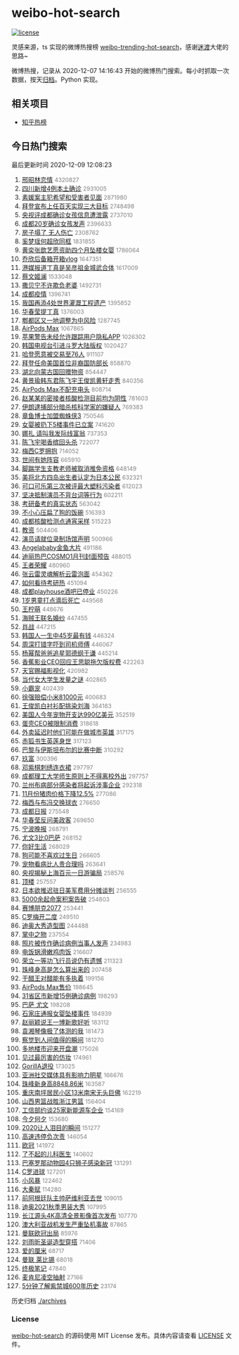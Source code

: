 # weibo-hot-search

[![license](https://img.shields.io/github/license/Arrackisarookie/weibo-hot-search)](https://github.com/Arrackisarookie/weibo-hot-search/blob/master/LICENSE)

灵感来源，ts 实现的微博热搜榜 [weibo-trending-hot-search](https://github.com/justjavac/weibo-trending-hot-search)，感谢[迷渡](https://github.com/justjavac)大佬的思路~

微博热搜，记录从 2020-12-07 14:16:43 开始的微博热门搜索。每小时抓取一次数据，按天[归档](./archives)。Python 实现。

## 相关项目
+ [知乎热榜](https://github.com/Arrackisarookie/zhihu-top-search)

## 今日热门搜索

<!-- Rank Begin -->

最后更新时间 2020-12-09 12:08:23

1. [邢昭林恋情](https://s.weibo.com/weibo?q=%23%E9%82%A2%E6%98%AD%E6%9E%97%E6%81%8B%E6%83%85%23&Refer=top) <font color="#808080" size="2">4320827</font>
1. [四川新增4例本土确诊](https://s.weibo.com/weibo?q=%23%E5%9B%9B%E5%B7%9D%E6%96%B0%E5%A2%9E4%E4%BE%8B%E6%9C%AC%E5%9C%9F%E7%A1%AE%E8%AF%8A%23&Refer=top) <font color="#808080" size="2">2931005</font>
1. [素媛案主犯希望和受害者见面](https://s.weibo.com/weibo?q=%E7%B4%A0%E5%AA%9B%E6%A1%88%E4%B8%BB%E7%8A%AF%E5%B8%8C%E6%9C%9B%E5%92%8C%E5%8F%97%E5%AE%B3%E8%80%85%E8%A7%81%E9%9D%A2&Refer=top) <font color="#808080" size="2">2871980</font>
1. [拜登宣布上任百天实现三大目标](https://s.weibo.com/weibo?q=%23%E6%8B%9C%E7%99%BB%E5%AE%A3%E5%B8%83%E4%B8%8A%E4%BB%BB%E7%99%BE%E5%A4%A9%E5%AE%9E%E7%8E%B0%E4%B8%89%E5%A4%A7%E7%9B%AE%E6%A0%87%23&Refer=top) <font color="#808080" size="2">2748498</font>
1. [央视评成都确诊女孩信息遭泄露](https://s.weibo.com/weibo?q=%23%E5%A4%AE%E8%A7%86%E8%AF%84%E6%88%90%E9%83%BD%E7%A1%AE%E8%AF%8A%E5%A5%B3%E5%AD%A9%E4%BF%A1%E6%81%AF%E9%81%AD%E6%B3%84%E9%9C%B2%23&Refer=top) <font color="#808080" size="2">2737010</font>
1. [成都20岁确诊女孩发声](https://s.weibo.com/weibo?q=%23%E6%88%90%E9%83%BD20%E5%B2%81%E7%A1%AE%E8%AF%8A%E5%A5%B3%E5%AD%A9%E5%8F%91%E5%A3%B0%23&Refer=top) <font color="#808080" size="2">2396633</font>
1. [房子塌了 无人伤亡](https://s.weibo.com/weibo?q=%E6%88%BF%E5%AD%90%E5%A1%8C%E4%BA%86%20%E6%97%A0%E4%BA%BA%E4%BC%A4%E4%BA%A1&Refer=top) <font color="#808080" size="2">2308762</font>
1. [奚梦瑶何超欣同框](https://s.weibo.com/weibo?q=%E5%A5%9A%E6%A2%A6%E7%91%B6%E4%BD%95%E8%B6%85%E6%AC%A3%E5%90%8C%E6%A1%86&Refer=top) <font color="#808080" size="2">1831855</font>
1. [黄奕张歆艺愿资助四个月坠楼女婴](https://s.weibo.com/weibo?q=%23%E9%BB%84%E5%A5%95%E5%BC%A0%E6%AD%86%E8%89%BA%E6%84%BF%E8%B5%84%E5%8A%A9%E5%9B%9B%E4%B8%AA%E6%9C%88%E5%9D%A0%E6%A5%BC%E5%A5%B3%E5%A9%B4%23&Refer=top) <font color="#808080" size="2">1786064</font>
1. [乔欣后备箱开箱vlog](https://s.weibo.com/weibo?q=%23%E4%B9%94%E6%AC%A3%E5%90%8E%E5%A4%87%E7%AE%B1%E5%BC%80%E7%AE%B1vlog%23&Refer=top) <font color="#808080" size="2">1647351</font>
1. [港媒报道丁真是吴彦祖金城武合体](https://s.weibo.com/weibo?q=%E6%B8%AF%E5%AA%92%E6%8A%A5%E9%81%93%E4%B8%81%E7%9C%9F%E6%98%AF%E5%90%B4%E5%BD%A6%E7%A5%96%E9%87%91%E5%9F%8E%E6%AD%A6%E5%90%88%E4%BD%93&Refer=top) <font color="#808080" size="2">1617009</font>
1. [蔡文姬澜](https://s.weibo.com/weibo?q=%E8%94%A1%E6%96%87%E5%A7%AC%E6%BE%9C&Refer=top) <font color="#808080" size="2">1533048</font>
1. [撒贝宁不许欺负老婆](https://s.weibo.com/weibo?q=%E6%92%92%E8%B4%9D%E5%AE%81%E4%B8%8D%E8%AE%B8%E6%AC%BA%E8%B4%9F%E8%80%81%E5%A9%86&Refer=top) <font color="#808080" size="2">1492731</font>
1. [成都疫情](https://s.weibo.com/weibo?q=%E6%88%90%E9%83%BD%E7%96%AB%E6%83%85&Refer=top) <font color="#808080" size="2">1396741</font>
1. [我国再添4处世界灌溉工程遗产](https://s.weibo.com/weibo?q=%23%E6%88%91%E5%9B%BD%E5%86%8D%E6%B7%BB4%E5%A4%84%E4%B8%96%E7%95%8C%E7%81%8C%E6%BA%89%E5%B7%A5%E7%A8%8B%E9%81%97%E4%BA%A7%23&Refer=top) <font color="#808080" size="2">1395852</font>
1. [华春莹提丁真](https://s.weibo.com/weibo?q=%23%E5%8D%8E%E6%98%A5%E8%8E%B9%E6%8F%90%E4%B8%81%E7%9C%9F%23&Refer=top) <font color="#808080" size="2">1376003</font>
1. [郫都区又一地调整为中风险](https://s.weibo.com/weibo?q=%23%E9%83%AB%E9%83%BD%E5%8C%BA%E5%8F%88%E4%B8%80%E5%9C%B0%E8%B0%83%E6%95%B4%E4%B8%BA%E4%B8%AD%E9%A3%8E%E9%99%A9%23&Refer=top) <font color="#808080" size="2">1287745</font>
1. [AirPods Max](https://s.weibo.com/weibo?q=AirPods%20Max&Refer=top) <font color="#808080" size="2">1067865</font>
1. [苹果警告未经允许跟踪用户隐私APP](https://s.weibo.com/weibo?q=%E8%8B%B9%E6%9E%9C%E8%AD%A6%E5%91%8A%E6%9C%AA%E7%BB%8F%E5%85%81%E8%AE%B8%E8%B7%9F%E8%B8%AA%E7%94%A8%E6%88%B7%E9%9A%90%E7%A7%81APP&Refer=top) <font color="#808080" size="2">1026302</font>
1. [韩国电视台引进斗罗大陆版权](https://s.weibo.com/weibo?q=%23%E9%9F%A9%E5%9B%BD%E7%94%B5%E8%A7%86%E5%8F%B0%E5%BC%95%E8%BF%9B%E6%96%97%E7%BD%97%E5%A4%A7%E9%99%86%E7%89%88%E6%9D%83%23&Refer=top) <font color="#808080" size="2">1020427</font>
1. [哈登愿意被交易至76人](https://s.weibo.com/weibo?q=%E5%93%88%E7%99%BB%E6%84%BF%E6%84%8F%E8%A2%AB%E4%BA%A4%E6%98%93%E8%87%B376%E4%BA%BA&Refer=top) <font color="#808080" size="2">911107</font>
1. [拜登任命美国首位非裔国防部长](https://s.weibo.com/weibo?q=%E6%8B%9C%E7%99%BB%E4%BB%BB%E5%91%BD%E7%BE%8E%E5%9B%BD%E9%A6%96%E4%BD%8D%E9%9D%9E%E8%A3%94%E5%9B%BD%E9%98%B2%E9%83%A8%E9%95%BF&Refer=top) <font color="#808080" size="2">858870</font>
1. [湖北向蒙古国回赠物资](https://s.weibo.com/weibo?q=%23%E6%B9%96%E5%8C%97%E5%90%91%E8%92%99%E5%8F%A4%E5%9B%BD%E5%9B%9E%E8%B5%A0%E7%89%A9%E8%B5%84%23&Refer=top) <font color="#808080" size="2">854447</font>
1. [黄景瑜韩东君陈飞宇王俊凯黄轩走秀](https://s.weibo.com/weibo?q=%23%E9%BB%84%E6%99%AF%E7%91%9C%E9%9F%A9%E4%B8%9C%E5%90%9B%E9%99%88%E9%A3%9E%E5%AE%87%E7%8E%8B%E4%BF%8A%E5%87%AF%E9%BB%84%E8%BD%A9%E8%B5%B0%E7%A7%80%23&Refer=top) <font color="#808080" size="2">840356</font>
1. [AirPods Max不配充电头](https://s.weibo.com/weibo?q=AirPods%20Max%E4%B8%8D%E9%85%8D%E5%85%85%E7%94%B5%E5%A4%B4&Refer=top) <font color="#808080" size="2">808714</font>
1. [赵某某的密接者核酸检测目前均为阴性](https://s.weibo.com/weibo?q=%23%E8%B5%B5%E6%9F%90%E6%9F%90%E7%9A%84%E5%AF%86%E6%8E%A5%E8%80%85%E6%A0%B8%E9%85%B8%E6%A3%80%E6%B5%8B%E7%9B%AE%E5%89%8D%E5%9D%87%E4%B8%BA%E9%98%B4%E6%80%A7%23&Refer=top) <font color="#808080" size="2">781603</font>
1. [伊朗逮捕部分暗杀核科学家的嫌疑人](https://s.weibo.com/weibo?q=%E4%BC%8A%E6%9C%97%E9%80%AE%E6%8D%95%E9%83%A8%E5%88%86%E6%9A%97%E6%9D%80%E6%A0%B8%E7%A7%91%E5%AD%A6%E5%AE%B6%E7%9A%84%E5%AB%8C%E7%96%91%E4%BA%BA&Refer=top) <font color="#808080" size="2">769383</font>
1. [章鱼博士加盟蜘蛛侠3](https://s.weibo.com/weibo?q=%E7%AB%A0%E9%B1%BC%E5%8D%9A%E5%A3%AB%E5%8A%A0%E7%9B%9F%E8%9C%98%E8%9B%9B%E4%BE%A03&Refer=top) <font color="#808080" size="2">750546</font>
1. [女婴被扔下5楼事件已立案](https://s.weibo.com/weibo?q=%23%E5%A5%B3%E5%A9%B4%E8%A2%AB%E6%89%94%E4%B8%8B5%E6%A5%BC%E4%BA%8B%E4%BB%B6%E5%B7%B2%E7%AB%8B%E6%A1%88%23&Refer=top) <font color="#808080" size="2">741620</font>
1. [娜扎 请叫我发际线富翁](https://s.weibo.com/weibo?q=%E5%A8%9C%E6%89%8E%20%E8%AF%B7%E5%8F%AB%E6%88%91%E5%8F%91%E9%99%85%E7%BA%BF%E5%AF%8C%E7%BF%81&Refer=top) <font color="#808080" size="2">737353</font>
1. [陈飞宇喝香槟回头杀](https://s.weibo.com/weibo?q=%23%E9%99%88%E9%A3%9E%E5%AE%87%E5%96%9D%E9%A6%99%E6%A7%9F%E5%9B%9E%E5%A4%B4%E6%9D%80%23&Refer=top) <font color="#808080" size="2">722077</font>
1. [梅西C罗拥抱](https://s.weibo.com/weibo?q=%E6%A2%85%E8%A5%BFC%E7%BD%97%E6%8B%A5%E6%8A%B1&Refer=top) <font color="#808080" size="2">714052</font>
1. [世间有她阵容](https://s.weibo.com/weibo?q=%E4%B8%96%E9%97%B4%E6%9C%89%E5%A5%B9%E9%98%B5%E5%AE%B9&Refer=top) <font color="#808080" size="2">665910</font>
1. [脚踹学生支教老师被取消推免资格](https://s.weibo.com/weibo?q=%23%E8%84%9A%E8%B8%B9%E5%AD%A6%E7%94%9F%E6%94%AF%E6%95%99%E8%80%81%E5%B8%88%E8%A2%AB%E5%8F%96%E6%B6%88%E6%8E%A8%E5%85%8D%E8%B5%84%E6%A0%BC%23&Refer=top) <font color="#808080" size="2">648149</font>
1. [美将北方四岛出生者认定为日本公民](https://s.weibo.com/weibo?q=%E7%BE%8E%E5%B0%86%E5%8C%97%E6%96%B9%E5%9B%9B%E5%B2%9B%E5%87%BA%E7%94%9F%E8%80%85%E8%AE%A4%E5%AE%9A%E4%B8%BA%E6%97%A5%E6%9C%AC%E5%85%AC%E6%B0%91&Refer=top) <font color="#808080" size="2">632321</font>
1. [可口可乐第三次被评最大塑料污染者](https://s.weibo.com/weibo?q=%23%E5%8F%AF%E5%8F%A3%E5%8F%AF%E4%B9%90%E7%AC%AC%E4%B8%89%E6%AC%A1%E8%A2%AB%E8%AF%84%E6%9C%80%E5%A4%A7%E5%A1%91%E6%96%99%E6%B1%A1%E6%9F%93%E8%80%85%23&Refer=top) <font color="#808080" size="2">612023</font>
1. [坚决抵制演员不背台词等行为](https://s.weibo.com/weibo?q=%23%E5%9D%9A%E5%86%B3%E6%8A%B5%E5%88%B6%E6%BC%94%E5%91%98%E4%B8%8D%E8%83%8C%E5%8F%B0%E8%AF%8D%E7%AD%89%E8%A1%8C%E4%B8%BA%23&Refer=top) <font color="#808080" size="2">602211</font>
1. [考研备考的真实状态](https://s.weibo.com/weibo?q=%23%E8%80%83%E7%A0%94%E5%A4%87%E8%80%83%E7%9A%84%E7%9C%9F%E5%AE%9E%E7%8A%B6%E6%80%81%23&Refer=top) <font color="#808080" size="2">563042</font>
1. [不小心压扁了狗的饭碗](https://s.weibo.com/weibo?q=%23%E4%B8%8D%E5%B0%8F%E5%BF%83%E5%8E%8B%E6%89%81%E4%BA%86%E7%8B%97%E7%9A%84%E9%A5%AD%E7%A2%97%23&Refer=top) <font color="#808080" size="2">516393</font>
1. [成都核酸检测点通宵采样](https://s.weibo.com/weibo?q=%23%E6%88%90%E9%83%BD%E6%A0%B8%E9%85%B8%E6%A3%80%E6%B5%8B%E7%82%B9%E9%80%9A%E5%AE%B5%E9%87%87%E6%A0%B7%23&Refer=top) <font color="#808080" size="2">515223</font>
1. [教资](https://s.weibo.com/weibo?q=%E6%95%99%E8%B5%84&Refer=top) <font color="#808080" size="2">504406</font>
1. [演员请就位录制场馆声明](https://s.weibo.com/weibo?q=%23%E6%BC%94%E5%91%98%E8%AF%B7%E5%B0%B1%E4%BD%8D%E5%BD%95%E5%88%B6%E5%9C%BA%E9%A6%86%E5%A3%B0%E6%98%8E%23&Refer=top) <font color="#808080" size="2">500966</font>
1. [Angelababy金鱼大片](https://s.weibo.com/weibo?q=%23Angelababy%E9%87%91%E9%B1%BC%E5%A4%A7%E7%89%87%23&Refer=top) <font color="#808080" size="2">491186</font>
1. [迪丽热巴COSMO1月刊封面预告](https://s.weibo.com/weibo?q=%23%E8%BF%AA%E4%B8%BD%E7%83%AD%E5%B7%B4COSMO1%E6%9C%88%E5%88%8A%E5%B0%81%E9%9D%A2%E9%A2%84%E5%91%8A%23&Refer=top) <font color="#808080" size="2">488015</font>
1. [王者荣耀](https://s.weibo.com/weibo?q=%E7%8E%8B%E8%80%85%E8%8D%A3%E8%80%80&Refer=top) <font color="#808080" size="2">480960</font>
1. [张云雷灵魂解析云雷泡面](https://s.weibo.com/weibo?q=%E5%BC%A0%E4%BA%91%E9%9B%B7%E7%81%B5%E9%AD%82%E8%A7%A3%E6%9E%90%E4%BA%91%E9%9B%B7%E6%B3%A1%E9%9D%A2&Refer=top) <font color="#808080" size="2">454362</font>
1. [如何看待考研热](https://s.weibo.com/weibo?q=%23%E5%A6%82%E4%BD%95%E7%9C%8B%E5%BE%85%E8%80%83%E7%A0%94%E7%83%AD%23&Refer=top) <font color="#808080" size="2">451094</font>
1. [成都playhouse酒吧已停业](https://s.weibo.com/weibo?q=%23%E6%88%90%E9%83%BDplayhouse%E9%85%92%E5%90%A7%E5%B7%B2%E5%81%9C%E4%B8%9A%23&Refer=top) <font color="#808080" size="2">450226</font>
1. [1岁男童打点滴后死亡](https://s.weibo.com/weibo?q=%231%E5%B2%81%E7%94%B7%E7%AB%A5%E6%89%93%E7%82%B9%E6%BB%B4%E5%90%8E%E6%AD%BB%E4%BA%A1%23&Refer=top) <font color="#808080" size="2">449568</font>
1. [王柠萌](https://s.weibo.com/weibo?q=%E7%8E%8B%E6%9F%A0%E8%90%8C&Refer=top) <font color="#808080" size="2">448676</font>
1. [海贼王联名婚纱](https://s.weibo.com/weibo?q=%23%E6%B5%B7%E8%B4%BC%E7%8E%8B%E8%81%94%E5%90%8D%E5%A9%9A%E7%BA%B1%23&Refer=top) <font color="#808080" size="2">447455</font>
1. [肖战](https://s.weibo.com/weibo?q=%E8%82%96%E6%88%98&Refer=top) <font color="#808080" size="2">447215</font>
1. [韩国人一生中45岁最有钱](https://s.weibo.com/weibo?q=%E9%9F%A9%E5%9B%BD%E4%BA%BA%E4%B8%80%E7%94%9F%E4%B8%AD45%E5%B2%81%E6%9C%80%E6%9C%89%E9%92%B1&Refer=top) <font color="#808080" size="2">446324</font>
1. [周深打错字吓到司机师傅](https://s.weibo.com/weibo?q=%23%E5%91%A8%E6%B7%B1%E6%89%93%E9%94%99%E5%AD%97%E5%90%93%E5%88%B0%E5%8F%B8%E6%9C%BA%E5%B8%88%E5%82%85%23&Refer=top) <font color="#808080" size="2">446067</font>
1. [杨幂帮爸爸追星郭德纲于谦](https://s.weibo.com/weibo?q=%23%E6%9D%A8%E5%B9%82%E5%B8%AE%E7%88%B8%E7%88%B8%E8%BF%BD%E6%98%9F%E9%83%AD%E5%BE%B7%E7%BA%B2%E4%BA%8E%E8%B0%A6%23&Refer=top) <font color="#808080" size="2">445214</font>
1. [香蕉影业CEO回应王思聪拖欠版权费](https://s.weibo.com/weibo?q=%E9%A6%99%E8%95%89%E5%BD%B1%E4%B8%9ACEO%E5%9B%9E%E5%BA%94%E7%8E%8B%E6%80%9D%E8%81%AA%E6%8B%96%E6%AC%A0%E7%89%88%E6%9D%83%E8%B4%B9&Refer=top) <font color="#808080" size="2">422263</font>
1. [天官赐福影视化](https://s.weibo.com/weibo?q=%E5%A4%A9%E5%AE%98%E8%B5%90%E7%A6%8F%E5%BD%B1%E8%A7%86%E5%8C%96&Refer=top) <font color="#808080" size="2">420982</font>
1. [当代女大学生发量之谜](https://s.weibo.com/weibo?q=%23%E5%BD%93%E4%BB%A3%E5%A5%B3%E5%A4%A7%E5%AD%A6%E7%94%9F%E5%8F%91%E9%87%8F%E4%B9%8B%E8%B0%9C%23&Refer=top) <font color="#808080" size="2">402865</font>
1. [小霸宠](https://s.weibo.com/weibo?q=%E5%B0%8F%E9%9C%B8%E5%AE%A0&Refer=top) <font color="#808080" size="2">402439</font>
1. [徐强赔偿小米81000元](https://s.weibo.com/weibo?q=%E5%BE%90%E5%BC%BA%E8%B5%94%E5%81%BF%E5%B0%8F%E7%B1%B381000%E5%85%83&Refer=top) <font color="#808080" size="2">400683</font>
1. [王俊凯白衬衫配挑染刘海](https://s.weibo.com/weibo?q=%23%E7%8E%8B%E4%BF%8A%E5%87%AF%E7%99%BD%E8%A1%AC%E8%A1%AB%E9%85%8D%E6%8C%91%E6%9F%93%E5%88%98%E6%B5%B7%23&Refer=top) <font color="#808080" size="2">364183</font>
1. [美国人今年宠物开支达990亿美元](https://s.weibo.com/weibo?q=%23%E7%BE%8E%E5%9B%BD%E4%BA%BA%E4%BB%8A%E5%B9%B4%E5%AE%A0%E7%89%A9%E5%BC%80%E6%94%AF%E8%BE%BE990%E4%BA%BF%E7%BE%8E%E5%85%83%23&Refer=top) <font color="#808080" size="2">352519</font>
1. [蛋壳CEO被限制消费](https://s.weibo.com/weibo?q=%E8%9B%8B%E5%A3%B3CEO%E8%A2%AB%E9%99%90%E5%88%B6%E6%B6%88%E8%B4%B9&Refer=top) <font color="#808080" size="2">318618</font>
1. [外卖延迟时他们可能在做城市英雄](https://s.weibo.com/weibo?q=%E5%A4%96%E5%8D%96%E5%BB%B6%E8%BF%9F%E6%97%B6%E4%BB%96%E4%BB%AC%E5%8F%AF%E8%83%BD%E5%9C%A8%E5%81%9A%E5%9F%8E%E5%B8%82%E8%8B%B1%E9%9B%84&Refer=top) <font color="#808080" size="2">317175</font>
1. [赤狐书生英莲身世](https://s.weibo.com/weibo?q=%23%E8%B5%A4%E7%8B%90%E4%B9%A6%E7%94%9F%E8%8B%B1%E8%8E%B2%E8%BA%AB%E4%B8%96%23&Refer=top) <font color="#808080" size="2">317123</font>
1. [巴黎与伊斯坦布尔的比赛中断](https://s.weibo.com/weibo?q=%E5%B7%B4%E9%BB%8E%E4%B8%8E%E4%BC%8A%E6%96%AF%E5%9D%A6%E5%B8%83%E5%B0%94%E7%9A%84%E6%AF%94%E8%B5%9B%E4%B8%AD%E6%96%AD&Refer=top) <font color="#808080" size="2">310292</font>
1. [玖富](https://s.weibo.com/weibo?q=%E7%8E%96%E5%AF%8C&Refer=top) <font color="#808080" size="2">300396</font>
1. [邓紫棋刺绣连衣裙](https://s.weibo.com/weibo?q=%23%E9%82%93%E7%B4%AB%E6%A3%8B%E5%88%BA%E7%BB%A3%E8%BF%9E%E8%A1%A3%E8%A3%99%23&Refer=top) <font color="#808080" size="2">297797</font>
1. [成都理工大学师生原则上不得离校外出](https://s.weibo.com/weibo?q=%23%E6%88%90%E9%83%BD%E7%90%86%E5%B7%A5%E5%A4%A7%E5%AD%A6%E5%B8%88%E7%94%9F%E5%8E%9F%E5%88%99%E4%B8%8A%E4%B8%8D%E5%BE%97%E7%A6%BB%E6%A0%A1%E5%A4%96%E5%87%BA%23&Refer=top) <font color="#808080" size="2">297757</font>
1. [兰州布病部分感染者将起诉涉事企业](https://s.weibo.com/weibo?q=%E5%85%B0%E5%B7%9E%E5%B8%83%E7%97%85%E9%83%A8%E5%88%86%E6%84%9F%E6%9F%93%E8%80%85%E5%B0%86%E8%B5%B7%E8%AF%89%E6%B6%89%E4%BA%8B%E4%BC%81%E4%B8%9A&Refer=top) <font color="#808080" size="2">292318</font>
1. [11月份猪肉价格下降12.5%](https://s.weibo.com/weibo?q=%2311%E6%9C%88%E4%BB%BD%E7%8C%AA%E8%82%89%E4%BB%B7%E6%A0%BC%E4%B8%8B%E9%99%8D12.5%25%23&Refer=top) <font color="#808080" size="2">277086</font>
1. [梅西与布冯交换球衣](https://s.weibo.com/weibo?q=%E6%A2%85%E8%A5%BF%E4%B8%8E%E5%B8%83%E5%86%AF%E4%BA%A4%E6%8D%A2%E7%90%83%E8%A1%A3&Refer=top) <font color="#808080" size="2">276650</font>
1. [成都日报](https://s.weibo.com/weibo?q=%E6%88%90%E9%83%BD%E6%97%A5%E6%8A%A5&Refer=top) <font color="#808080" size="2">275548</font>
1. [华春莹反问美政客](https://s.weibo.com/weibo?q=%23%E5%8D%8E%E6%98%A5%E8%8E%B9%E5%8F%8D%E9%97%AE%E7%BE%8E%E6%94%BF%E5%AE%A2%23&Refer=top) <font color="#808080" size="2">269650</font>
1. [宁波晚报](https://s.weibo.com/weibo?q=%23%E5%AE%81%E6%B3%A2%E6%99%9A%E6%8A%A5%23&Refer=top) <font color="#808080" size="2">268791</font>
1. [尤文3比0巴萨](https://s.weibo.com/weibo?q=%E5%B0%A4%E6%96%873%E6%AF%940%E5%B7%B4%E8%90%A8&Refer=top) <font color="#808080" size="2">268152</font>
1. [你好生活](https://s.weibo.com/weibo?q=%E4%BD%A0%E5%A5%BD%E7%94%9F%E6%B4%BB&Refer=top) <font color="#808080" size="2">268029</font>
1. [狗可能不喜欢过生日](https://s.weibo.com/weibo?q=%23%E7%8B%97%E5%8F%AF%E8%83%BD%E4%B8%8D%E5%96%9C%E6%AC%A2%E8%BF%87%E7%94%9F%E6%97%A5%23&Refer=top) <font color="#808080" size="2">266605</font>
1. [宠物看病比人贵合理吗](https://s.weibo.com/weibo?q=%23%E5%AE%A0%E7%89%A9%E7%9C%8B%E7%97%85%E6%AF%94%E4%BA%BA%E8%B4%B5%E5%90%88%E7%90%86%E5%90%97%23&Refer=top) <font color="#808080" size="2">263641</font>
1. [央视揭秘上海百元一日游骗局](https://s.weibo.com/weibo?q=%23%E5%A4%AE%E8%A7%86%E6%8F%AD%E7%A7%98%E4%B8%8A%E6%B5%B7%E7%99%BE%E5%85%83%E4%B8%80%E6%97%A5%E6%B8%B8%E9%AA%97%E5%B1%80%23&Refer=top) <font color="#808080" size="2">258576</font>
1. [顶楼](https://s.weibo.com/weibo?q=%E9%A1%B6%E6%A5%BC&Refer=top) <font color="#808080" size="2">257557</font>
1. [日本欲推迟驻日美军费用分摊谈判](https://s.weibo.com/weibo?q=%E6%97%A5%E6%9C%AC%E6%AC%B2%E6%8E%A8%E8%BF%9F%E9%A9%BB%E6%97%A5%E7%BE%8E%E5%86%9B%E8%B4%B9%E7%94%A8%E5%88%86%E6%91%8A%E8%B0%88%E5%88%A4&Refer=top) <font color="#808080" size="2">256555</font>
1. [5000余起命案积案告破](https://s.weibo.com/weibo?q=%235000%E4%BD%99%E8%B5%B7%E5%91%BD%E6%A1%88%E7%A7%AF%E6%A1%88%E5%91%8A%E7%A0%B4%23&Refer=top) <font color="#808080" size="2">254803</font>
1. [赛博朋克2077](https://s.weibo.com/weibo?q=%E8%B5%9B%E5%8D%9A%E6%9C%8B%E5%85%8B2077&Refer=top) <font color="#808080" size="2">253441</font>
1. [C罗梅开二度](https://s.weibo.com/weibo?q=C%E7%BD%97%E6%A2%85%E5%BC%80%E4%BA%8C%E5%BA%A6&Refer=top) <font color="#808080" size="2">249510</font>
1. [迪奥大秀造型图](https://s.weibo.com/weibo?q=%23%E8%BF%AA%E5%A5%A5%E5%A4%A7%E7%A7%80%E9%80%A0%E5%9E%8B%E5%9B%BE%23&Refer=top) <font color="#808080" size="2">244488</font>
1. [掌中之物](https://s.weibo.com/weibo?q=%E6%8E%8C%E4%B8%AD%E4%B9%8B%E7%89%A9&Refer=top) <font color="#808080" size="2">237554</font>
1. [照片被传作确诊病例当事人发声](https://s.weibo.com/weibo?q=%23%E7%85%A7%E7%89%87%E8%A2%AB%E4%BC%A0%E4%BD%9C%E7%A1%AE%E8%AF%8A%E7%97%85%E4%BE%8B%E5%BD%93%E4%BA%8B%E4%BA%BA%E5%8F%91%E5%A3%B0%23&Refer=top) <font color="#808080" size="2">234983</font>
1. [电饭锅滑嫩鸡肉饭](https://s.weibo.com/weibo?q=%23%E7%94%B5%E9%A5%AD%E9%94%85%E6%BB%91%E5%AB%A9%E9%B8%A1%E8%82%89%E9%A5%AD%23&Refer=top) <font color="#808080" size="2">216607</font>
1. [荣立一等功飞行员说仍有遗憾](https://s.weibo.com/weibo?q=%E8%8D%A3%E7%AB%8B%E4%B8%80%E7%AD%89%E5%8A%9F%E9%A3%9E%E8%A1%8C%E5%91%98%E8%AF%B4%E4%BB%8D%E6%9C%89%E9%81%97%E6%86%BE&Refer=top) <font color="#808080" size="2">211323</font>
1. [珠峰身高是怎么算出来的](https://s.weibo.com/weibo?q=%E7%8F%A0%E5%B3%B0%E8%BA%AB%E9%AB%98%E6%98%AF%E6%80%8E%E4%B9%88%E7%AE%97%E5%87%BA%E6%9D%A5%E7%9A%84&Refer=top) <font color="#808080" size="2">207458</font>
1. [干醋王对醋能有多执着](https://s.weibo.com/weibo?q=%23%E5%B9%B2%E9%86%8B%E7%8E%8B%E5%AF%B9%E9%86%8B%E8%83%BD%E6%9C%89%E5%A4%9A%E6%89%A7%E7%9D%80%23&Refer=top) <font color="#808080" size="2">199156</font>
1. [AirPods Max售价](https://s.weibo.com/weibo?q=AirPods%20Max%E5%94%AE%E4%BB%B7&Refer=top) <font color="#808080" size="2">198645</font>
1. [31省区市新增15例确诊病例](https://s.weibo.com/weibo?q=%2331%E7%9C%81%E5%8C%BA%E5%B8%82%E6%96%B0%E5%A2%9E15%E4%BE%8B%E7%A1%AE%E8%AF%8A%E7%97%85%E4%BE%8B%23&Refer=top) <font color="#808080" size="2">198293</font>
1. [巴萨 尤文](https://s.weibo.com/weibo?q=%E5%B7%B4%E8%90%A8%20%E5%B0%A4%E6%96%87&Refer=top) <font color="#808080" size="2">198208</font>
1. [石家庄通报女婴坠楼事件](https://s.weibo.com/weibo?q=%23%E7%9F%B3%E5%AE%B6%E5%BA%84%E9%80%9A%E6%8A%A5%E5%A5%B3%E5%A9%B4%E5%9D%A0%E6%A5%BC%E4%BA%8B%E4%BB%B6%23&Refer=top) <font color="#808080" size="2">184939</font>
1. [赵丽颖说王一博新歌好听](https://s.weibo.com/weibo?q=%23%E8%B5%B5%E4%B8%BD%E9%A2%96%E8%AF%B4%E7%8E%8B%E4%B8%80%E5%8D%9A%E6%96%B0%E6%AD%8C%E5%A5%BD%E5%90%AC%23&Refer=top) <font color="#808080" size="2">183112</font>
1. [袁湘琴像极了体测的我](https://s.weibo.com/weibo?q=%23%E8%A2%81%E6%B9%98%E7%90%B4%E5%83%8F%E6%9E%81%E4%BA%86%E4%BD%93%E6%B5%8B%E7%9A%84%E6%88%91%23&Refer=top) <font color="#808080" size="2">181473</font>
1. [察觉到人间值得的瞬间](https://s.weibo.com/weibo?q=%23%E5%AF%9F%E8%A7%89%E5%88%B0%E4%BA%BA%E9%97%B4%E5%80%BC%E5%BE%97%E7%9A%84%E7%9E%AC%E9%97%B4%23&Refer=top) <font color="#808080" size="2">181270</font>
1. [多地楼市迎来开盘潮](https://s.weibo.com/weibo?q=%23%E5%A4%9A%E5%9C%B0%E6%A5%BC%E5%B8%82%E8%BF%8E%E6%9D%A5%E5%BC%80%E7%9B%98%E6%BD%AE%23&Refer=top) <font color="#808080" size="2">175026</font>
1. [见过最厉害的仿妆](https://s.weibo.com/weibo?q=%23%E8%A7%81%E8%BF%87%E6%9C%80%E5%8E%89%E5%AE%B3%E7%9A%84%E4%BB%BF%E5%A6%86%23&Refer=top) <font color="#808080" size="2">174961</font>
1. [GorillA退役](https://s.weibo.com/weibo?q=GorillA%E9%80%80%E5%BD%B9&Refer=top) <font color="#808080" size="2">173025</font>
1. [亚洲社交媒体具有影响力明星](https://s.weibo.com/weibo?q=%23%E4%BA%9A%E6%B4%B2%E7%A4%BE%E4%BA%A4%E5%AA%92%E4%BD%93%E5%85%B7%E6%9C%89%E5%BD%B1%E5%93%8D%E5%8A%9B%E6%98%8E%E6%98%9F%23&Refer=top) <font color="#808080" size="2">166676</font>
1. [珠峰新身高8848.86米](https://s.weibo.com/weibo?q=%23%E7%8F%A0%E5%B3%B0%E6%96%B0%E8%BA%AB%E9%AB%988848.86%E7%B1%B3%23&Refer=top) <font color="#808080" size="2">163587</font>
1. [重庆南坪居民小区13米南宋无头巨佛](https://s.weibo.com/weibo?q=%E9%87%8D%E5%BA%86%E5%8D%97%E5%9D%AA%E5%B1%85%E6%B0%91%E5%B0%8F%E5%8C%BA13%E7%B1%B3%E5%8D%97%E5%AE%8B%E6%97%A0%E5%A4%B4%E5%B7%A8%E4%BD%9B&Refer=top) <font color="#808080" size="2">162219</font>
1. [山西男篮战胜浙江男篮](https://s.weibo.com/weibo?q=%E5%B1%B1%E8%A5%BF%E7%94%B7%E7%AF%AE%E6%88%98%E8%83%9C%E6%B5%99%E6%B1%9F%E7%94%B7%E7%AF%AE&Refer=top) <font color="#808080" size="2">156404</font>
1. [工信部约谈25家新能源车企业](https://s.weibo.com/weibo?q=%E5%B7%A5%E4%BF%A1%E9%83%A8%E7%BA%A6%E8%B0%8825%E5%AE%B6%E6%96%B0%E8%83%BD%E6%BA%90%E8%BD%A6%E4%BC%81%E4%B8%9A&Refer=top) <font color="#808080" size="2">154169</font>
1. [今夕何夕](https://s.weibo.com/weibo?q=%E4%BB%8A%E5%A4%95%E4%BD%95%E5%A4%95&Refer=top) <font color="#808080" size="2">153680</font>
1. [2020让人泪目的瞬间](https://s.weibo.com/weibo?q=%232020%E8%AE%A9%E4%BA%BA%E6%B3%AA%E7%9B%AE%E7%9A%84%E7%9E%AC%E9%97%B4%23&Refer=top) <font color="#808080" size="2">151277</font>
1. [高速违停负次责](https://s.weibo.com/weibo?q=%E9%AB%98%E9%80%9F%E8%BF%9D%E5%81%9C%E8%B4%9F%E6%AC%A1%E8%B4%A3&Refer=top) <font color="#808080" size="2">146054</font>
1. [欧冠](https://s.weibo.com/weibo?q=%E6%AC%A7%E5%86%A0&Refer=top) <font color="#808080" size="2">141972</font>
1. [了不起的儿科医生](https://s.weibo.com/weibo?q=%E4%BA%86%E4%B8%8D%E8%B5%B7%E7%9A%84%E5%84%BF%E7%A7%91%E5%8C%BB%E7%94%9F&Refer=top) <font color="#808080" size="2">140602</font>
1. [巴塞罗那动物园4只狮子感染新冠](https://s.weibo.com/weibo?q=%23%E5%B7%B4%E5%A1%9E%E7%BD%97%E9%82%A3%E5%8A%A8%E7%89%A9%E5%9B%AD4%E5%8F%AA%E7%8B%AE%E5%AD%90%E6%84%9F%E6%9F%93%E6%96%B0%E5%86%A0%23&Refer=top) <font color="#808080" size="2">131291</font>
1. [C罗进球](https://s.weibo.com/weibo?q=C%E7%BD%97%E8%BF%9B%E7%90%83&Refer=top) <font color="#808080" size="2">127201</font>
1. [小风暴](https://s.weibo.com/weibo?q=%E5%B0%8F%E9%A3%8E%E6%9A%B4&Refer=top) <font color="#808080" size="2">122462</font>
1. [大秦赋](https://s.weibo.com/weibo?q=%E5%A4%A7%E7%A7%A6%E8%B5%8B&Refer=top) <font color="#808080" size="2">114280</font>
1. [前阿根廷队主帅萨维利亚去世](https://s.weibo.com/weibo?q=%E5%89%8D%E9%98%BF%E6%A0%B9%E5%BB%B7%E9%98%9F%E4%B8%BB%E5%B8%85%E8%90%A8%E7%BB%B4%E5%88%A9%E4%BA%9A%E5%8E%BB%E4%B8%96&Refer=top) <font color="#808080" size="2">109015</font>
1. [迪奥2021秋季男装大秀](https://s.weibo.com/weibo?q=%E8%BF%AA%E5%A5%A52021%E7%A7%8B%E5%AD%A3%E7%94%B7%E8%A3%85%E5%A4%A7%E7%A7%80&Refer=top) <font color="#808080" size="2">107995</font>
1. [长江源头4K高清全景影像首次发布](https://s.weibo.com/weibo?q=%23%E9%95%BF%E6%B1%9F%E6%BA%90%E5%A4%B44K%E9%AB%98%E6%B8%85%E5%85%A8%E6%99%AF%E5%BD%B1%E5%83%8F%E9%A6%96%E6%AC%A1%E5%8F%91%E5%B8%83%23&Refer=top) <font color="#808080" size="2">107770</font>
1. [澳大利亚战机发生严重坠机事故](https://s.weibo.com/weibo?q=%E6%BE%B3%E5%A4%A7%E5%88%A9%E4%BA%9A%E6%88%98%E6%9C%BA%E5%8F%91%E7%94%9F%E4%B8%A5%E9%87%8D%E5%9D%A0%E6%9C%BA%E4%BA%8B%E6%95%85&Refer=top) <font color="#808080" size="2">87865</font>
1. [曼联欧冠出局](https://s.weibo.com/weibo?q=%E6%9B%BC%E8%81%94%E6%AC%A7%E5%86%A0%E5%87%BA%E5%B1%80&Refer=top) <font color="#808080" size="2">85976</font>
1. [刘雨昕圣诞造型穿搭](https://s.weibo.com/weibo?q=%23%E5%88%98%E9%9B%A8%E6%98%95%E5%9C%A3%E8%AF%9E%E9%80%A0%E5%9E%8B%E7%A9%BF%E6%90%AD%23&Refer=top) <font color="#808080" size="2">71406</font>
1. [爱的厘米](https://s.weibo.com/weibo?q=%E7%88%B1%E7%9A%84%E5%8E%98%E7%B1%B3&Refer=top) <font color="#808080" size="2">68717</font>
1. [曼联 莱比锡](https://s.weibo.com/weibo?q=%E6%9B%BC%E8%81%94%20%E8%8E%B1%E6%AF%94%E9%94%A1&Refer=top) <font color="#808080" size="2">68018</font>
1. [终极笔记](https://s.weibo.com/weibo?q=%E7%BB%88%E6%9E%81%E7%AC%94%E8%AE%B0&Refer=top) <font color="#808080" size="2">47840</font>
1. [麦肯尼凌空抽射](https://s.weibo.com/weibo?q=%E9%BA%A6%E8%82%AF%E5%B0%BC%E5%87%8C%E7%A9%BA%E6%8A%BD%E5%B0%84&Refer=top) <font color="#808080" size="2">27166</font>
1. [5分钟了解紫禁城600年历史](https://s.weibo.com/weibo?q=%235%E5%88%86%E9%92%9F%E4%BA%86%E8%A7%A3%E7%B4%AB%E7%A6%81%E5%9F%8E600%E5%B9%B4%E5%8E%86%E5%8F%B2%23&Refer=top) <font color="#808080" size="2">23174</font>
<!-- Rank End -->

历史归档 [./archives](./archives)

### License

[weibo-hot-search](https://github.com/Arrackisarookie/weibo-hot-search) 的源码使用 MIT License 发布。具体内容请查看 [LICENSE](./LICENSE) 文件。
